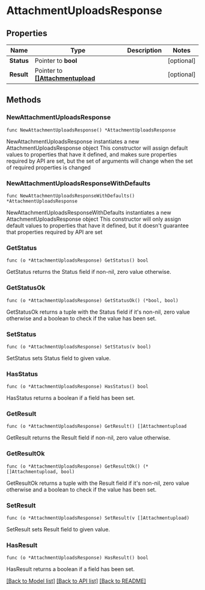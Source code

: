 # AttachmentUploadsResponse

## Properties

Name | Type | Description | Notes
------------ | ------------- | ------------- | -------------
**Status** | Pointer to **bool** |  | [optional] 
**Result** | Pointer to [**[]Attachmentupload**](Attachmentupload.md) |  | [optional] 

## Methods

### NewAttachmentUploadsResponse

`func NewAttachmentUploadsResponse() *AttachmentUploadsResponse`

NewAttachmentUploadsResponse instantiates a new AttachmentUploadsResponse object
This constructor will assign default values to properties that have it defined,
and makes sure properties required by API are set, but the set of arguments
will change when the set of required properties is changed

### NewAttachmentUploadsResponseWithDefaults

`func NewAttachmentUploadsResponseWithDefaults() *AttachmentUploadsResponse`

NewAttachmentUploadsResponseWithDefaults instantiates a new AttachmentUploadsResponse object
This constructor will only assign default values to properties that have it defined,
but it doesn't guarantee that properties required by API are set

### GetStatus

`func (o *AttachmentUploadsResponse) GetStatus() bool`

GetStatus returns the Status field if non-nil, zero value otherwise.

### GetStatusOk

`func (o *AttachmentUploadsResponse) GetStatusOk() (*bool, bool)`

GetStatusOk returns a tuple with the Status field if it's non-nil, zero value otherwise
and a boolean to check if the value has been set.

### SetStatus

`func (o *AttachmentUploadsResponse) SetStatus(v bool)`

SetStatus sets Status field to given value.

### HasStatus

`func (o *AttachmentUploadsResponse) HasStatus() bool`

HasStatus returns a boolean if a field has been set.

### GetResult

`func (o *AttachmentUploadsResponse) GetResult() []Attachmentupload`

GetResult returns the Result field if non-nil, zero value otherwise.

### GetResultOk

`func (o *AttachmentUploadsResponse) GetResultOk() (*[]Attachmentupload, bool)`

GetResultOk returns a tuple with the Result field if it's non-nil, zero value otherwise
and a boolean to check if the value has been set.

### SetResult

`func (o *AttachmentUploadsResponse) SetResult(v []Attachmentupload)`

SetResult sets Result field to given value.

### HasResult

`func (o *AttachmentUploadsResponse) HasResult() bool`

HasResult returns a boolean if a field has been set.


[[Back to Model list]](../README.md#documentation-for-models) [[Back to API list]](../README.md#documentation-for-api-endpoints) [[Back to README]](../README.md)


